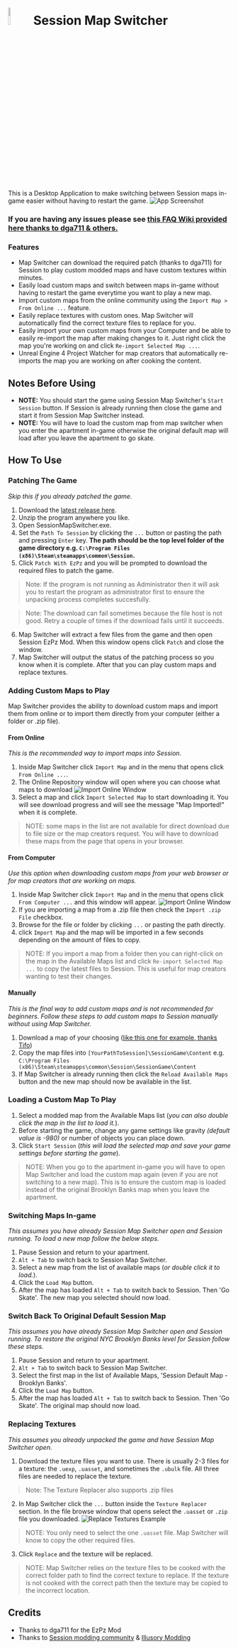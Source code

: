 # <img src="https://github.com/rodriada000/SessionMapSwitcher/blob/master/docs/images/SessionMapsIcon.png?raw=true" width="10%"> Session Map Switcher

This is a Desktop Application to make switching between Session maps in-game easier without having to restart the game.
![](https://github.com/rodriada000/SessionMapSwitcher/blob/master/docs/images/app_screenshot.png?raw=true "App Screenshot")


### **If you are having any issues please see [this FAQ Wiki provided here thanks to dga711 & others.](https://github.com/dga711/SessionEzPzMod/wiki)**

### Features
* Map Switcher can download the required patch (thanks to dga711) for Session to play custom modded maps and have custom textures within minutes.
* Easily load custom maps and switch between maps in-game without having to restart the game everytime you want to play a new map.
* Import custom maps from the online community using the `Import Map > From Online ...` feature.
* Easily replace textures with custom ones. Map Switcher will automatically find the correct texture files to replace for you.
* Easily import your own custom maps from your Computer and be able to easily re-import the map after making changes to it. Just right click the map you're working on and click `Re-import Selected Map ...`.
* Unreal Engine 4 Project Watcher for map creators that automatically re-imports the map you are working on after cooking the content.


## Notes Before Using
* **NOTE:** You should start the game using Session Map Switcher's `Start Session` button. If Session is already running then close the game and start it from Session Map Switcher instead.
* **NOTE:** You will have to load the custom map from map switcher when you enter the apartment in-game otherwise the original default map will load after you leave the apartment to go skate.

## How To Use

### Patching The Game
_Skip this if you already patched the game._
1. Download the [latest release here](https://github.com/rodriada000/SessionMapSwitcher/releases/latest).
2. Unzip the program anywhere you like.
3. Open SessionMapSwitcher.exe.
4. Set the `Path To Session` by clicking the `...` button or pasting the path and pressing `Enter` key. **The path should be the top level folder of the game directory e.g. `C:\Program Files (x86)\Steam\steamapps\common\Session`.**
5. Click `Patch With EzPz` and you will be prompted to download the required files to patch the game.
> Note: If the program is not running as Administrator then it will ask you to restart the program as administrator first to ensure the unpacking process completes succesfully.

> Note: The download can fail sometimes because the file host is not good. Retry a couple of times if the download fails until it succeeds.  
6. Map Switcher will extract a few files from the game and then open Session EzPz Mod. When this window opens click `Patch` and close the window. 
7. Map Switcher will output the status of the patching process so you know when it is complete. After that you can play custom maps and replace textures.


### Adding Custom Maps to Play
Map Switcher provides the ability to download custom maps and import them from online or to import them directly from your computer (either a folder or .zip file).

#### From Online
_This is the recommended way to import maps into Session._
1. Inside Map Switcher click `Import Map` and in the menu that opens click `From Online ...`.
2. The Online Repository window will open where you can choose what maps to download ![](https://github.com/rodriada000/SessionMapSwitcher/blob/master/docs/images/app_import_online.png?raw=true "Import Online Window")
3. Select a map and click `Import Selected Map` to start downloading it. You will see download progress and will see the message "Map Imported!" when it is complete.
> NOTE: some maps in the list are not available for direct download due to file size or the map creators request. You will have to download these maps from the page that opens in your browser.

#### From Computer
_Use this option when downloading custom maps from your web browser or for map creators that are working on maps._
1. Inside Map Switcher click `Import Map` and in the menu that opens click `From Computer ...` and this window will appear. ![](https://github.com/rodriada000/SessionMapSwitcher/blob/master/docs/images/app_import_computer.png?raw=true "Import Online Window")
2. If you are importing a map from a .zip file then check the `Import .zip File` checkbox.
3. Browse for the file or folder by clicking `...` or pasting the path directly.
4. click `Import Map` and the map will be imported in a few seconds depending on the amount of files to copy.
> NOTE: If you import a map from a folder then you can right-click on the map in the Available Maps list and click `Re-import Selected Map ...` to copy the latest files to Session. This is useful for map creators wanting to test their changes.

#### Manually
_This is the final way to add custom maps and is not recommended for beginners. Follow these steps to add custom maps to Session manually without using Map Switcher._
1. Download a map of your choosing ([like this one for example, thanks Tifo](https://www.youtube.com/watch?v=pIbT3NDE5H0&feature=youtu.be))
2. Copy the map files into `[YourPathToSession]\SessionGame\Content` e.g. `C:\Program Files (x86)\Steam\steamapps\common\Session\SessionGame\Content`
3. If Map Switcher is already running then click the `Reload Available Maps` button and the new map should now be available in the list.


### Loading a Custom Map To Play
1. Select a modded map from the Available Maps list (_you can also double click the map in the list to load it._).
2. Before starting the game, change any game settings like gravity _(default value is -980)_ or number of objects you can place down.  
3. Click `Start Session` (_this will load the selected map and save your game settings before starting the game_).
> NOTE: When you go to the apartment in-game you will have to open Map Switcher and load the custom map again (even if you are not switching to a new map). This is to ensure the custom map is loaded instead of the original Brooklyn Banks map when you leave the apartment. 


### Switching Maps In-game
_This assumes you have already Session Map Switcher open and Session running. To load a new map follow the below steps._
1. Pause Session and return to your apartment.
2. `Alt + Tab` to switch back to Session Map Switcher.
3. Select a new map from the list of available maps (_or double click it to load._).
4. Click the `Load Map` button.
5. After the map has loaded `Alt + Tab` to switch back to Session. Then 'Go Skate'. The new map you selected should now load.


### Switch Back To Original Default Session Map
_This assumes you have already Session Map Switcher open and Session running. To restore the original NYC Brooklyn Banks level for Session follow these steps._
1. Pause Session and return to your apartment.
2. `Alt + Tab` to switch back to Session Map Switcher.
3. Select the first map in the list of Available Maps, 'Session Default Map - Brooklyn Banks'.
4. Click the `Load Map` button.
5. After the map has loaded `Alt + Tab` to switch back to Session. Then 'Go Skate'. The original map should now load.



### Replacing Textures
_This assumes you already unpacked the game and have Session Map Switcher open._
1. Download the texture files you want to use. There is usually 2-3 files for a texture: the `.uexp`, `.uasset`, and sometimes the `.ubulk` file. All three files are needed to replace the texture.
> Note: The Texture Replacer also supports .zip files
2. In Map Switcher click the `...` button inside the `Texture Replacer` section. In the file browse window that opens select the `.uasset` or `.zip` file you downloaded. ![](https://github.com/rodriada000/SessionMapSwitcher/blob/master/docs/images/app_replace_texture.png?raw=true "Replace Textures Example")
> NOTE: You only need to select the one `.uasset` file. Map Switcher will know to copy the other required files.
3. Click `Replace` and the texture will be replaced.
> NOTE: Map Switcher relies on the texture files to be cooked with the correct folder path to find the correct texture to replace. If the texture is not cooked with the correct path then the texture may be copied to the incorrect location.

## Credits
* Thanks to dga711 for the EzPz Mod
* Thanks to [Session modding community](https://discord.gg/XBz5s7) & [Illusory Modding](https://discord.gg/3JAe2K)

